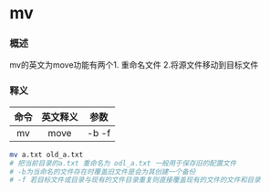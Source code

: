 # mv



### 概述

mv的英文为move功能有两个1. 重命名文件 2.将源文件移动到目标文件



### 释义

| 命令 | 英文释义 | 参数  |
| :--: | :------: | :---: |
|  mv  |   move   | -b -f |



```bash
mv a.txt old_a.txt
# 把当前目录的a.txt 重命名为 odl_a.txt 一般用于保存旧的配置文件
# -b为当命名的文件存在时覆盖旧文件是会为其创建一个备份
# -f 若目标文件或目录与现有的文件目录重复则直接覆盖现有的文件的文件和目录
```

